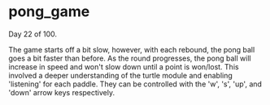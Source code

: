 # pong_game
Day 22 of 100.

The game starts off a bit slow, however, with each rebound, the pong ball goes a bit faster than before. As the round progresses, the pong ball will increase in speed and won't slow down until a point is won/lost. This involved a deeper understanding of the turtle module and enabling 'listening' for each paddle. They can be controlled with the 'w', 's', 'up', and 'down' arrow keys respectively.
